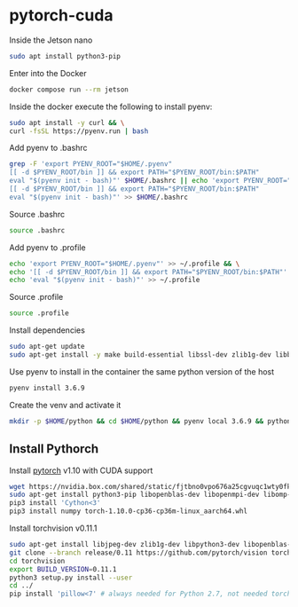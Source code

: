 # pytorch-cuda

Inside the Jetson nano
```bash
sudo apt install python3-pip
```

Enter into the Docker
```bash
docker compose run --rm jetson
```

Inside the docker execute the following to install pyenv:
```bash
sudo apt install -y curl && \
curl -fsSL https://pyenv.run | bash
```

Add pyenv to .bashrc
```bash
grep -F 'export PYENV_ROOT="$HOME/.pyenv"
[[ -d $PYENV_ROOT/bin ]] && export PATH="$PYENV_ROOT/bin:$PATH"
eval "$(pyenv init - bash)"' $HOME/.bashrc || echo 'export PYENV_ROOT="$HOME/.pyenv"
[[ -d $PYENV_ROOT/bin ]] && export PATH="$PYENV_ROOT/bin:$PATH"
eval "$(pyenv init - bash)"' >> $HOME/.bashrc
```

Source .bashrc
```bash
source .bashrc
```

Add pyenv to .profile
```bash
echo 'export PYENV_ROOT="$HOME/.pyenv"' >> ~/.profile && \
echo '[[ -d $PYENV_ROOT/bin ]] && export PATH="$PYENV_ROOT/bin:$PATH"' >> ~/.profile && \
echo 'eval "$(pyenv init - bash)"' >> ~/.profile
```

Source .profile
```bash
source .profile
```

Install dependencies
```bash
sudo apt-get update
sudo apt-get install -y make build-essential libssl-dev zlib1g-dev libbz2-dev libreadline-dev libsqlite3-dev wget curl llvm libncurses5-dev libncursesw5-dev xz-utils tk-dev libffi-dev liblzma-dev python3-openssl git
```

Use pyenv to install in the container the same python version of the host
```bash
pyenv install 3.6.9
```

Create the venv and activate it
```bash
mkdir -p $HOME/python && cd $HOME/python && pyenv local 3.6.9 && python -m venv venv-3-6-9 && source venv-3-6-9/bin/activate
```

## Install Pythorch

Install [pytorch](https://forums.developer.nvidia.com/t/pytorch-for-jetson/72048) v1.10 with CUDA support
```bash
wget https://nvidia.box.com/shared/static/fjtbno0vpo676a25cgvuqc1wty0fkkg6.whl -O torch-1.10.0-cp36-cp36m-linux_aarch64.whl
sudo apt-get install python3-pip libopenblas-dev libopenmpi-dev libomp-dev
pip3 install 'Cython<3'
pip3 install numpy torch-1.10.0-cp36-cp36m-linux_aarch64.whl
```

Install torchvision v0.11.1
```bash
sudo apt-get install libjpeg-dev zlib1g-dev libpython3-dev libopenblas-dev libavcodec-dev libavformat-dev libswscale-dev
git clone --branch release/0.11 https://github.com/pytorch/vision torchvision    
cd torchvision
export BUILD_VERSION=0.11.1  
python3 setup.py install --user
cd ../  
pip install 'pillow<7' # always needed for Python 2.7, not needed torchvision v0.5.0+ with Python 3.6
```
